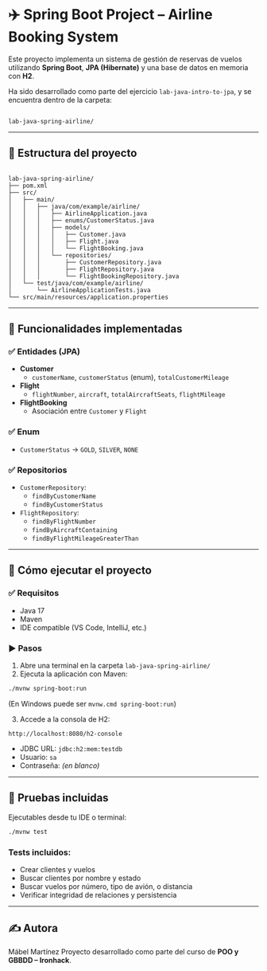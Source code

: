 # ✈️ Spring Boot Project – Airline Booking System

Este proyecto implementa un sistema de gestión de reservas de vuelos utilizando **Spring Boot**, **JPA (Hibernate)** y una base de datos en memoria con **H2**.

Ha sido desarrollado como parte del ejercicio `lab-java-intro-to-jpa`, y se encuentra dentro de la carpeta:

```

lab-java-spring-airline/

```

---

## 📁 Estructura del proyecto

```

lab-java-spring-airline/
├── pom.xml
├── src/
│   ├── main/
│   │   ├── java/com/example/airline/
│   │   │   ├── AirlineApplication.java
│   │   │   ├── enums/CustomerStatus.java
│   │   │   ├── models/
│   │   │   │   ├── Customer.java
│   │   │   │   ├── Flight.java
│   │   │   │   └── FlightBooking.java
│   │   │   └── repositories/
│   │   │       ├── CustomerRepository.java
│   │   │       ├── FlightRepository.java
│   │   │       └── FlightBookingRepository.java
│   └── test/java/com/example/airline/
│       └── AirlineApplicationTests.java
└── src/main/resources/application.properties

````

---

## 🧪 Funcionalidades implementadas

### ✅ Entidades (JPA)

- **Customer**
  - `customerName`, `customerStatus` (enum), `totalCustomerMileage`
- **Flight**
  - `flightNumber`, `aircraft`, `totalAircraftSeats`, `flightMileage`
- **FlightBooking**
  - Asociación entre `Customer` y `Flight`

### ✅ Enum

- `CustomerStatus` → `GOLD`, `SILVER`, `NONE`

### ✅ Repositorios

- `CustomerRepository`:
  - `findByCustomerName`
  - `findByCustomerStatus`
- `FlightRepository`:
  - `findByFlightNumber`
  - `findByAircraftContaining`
  - `findByFlightMileageGreaterThan`

---

## 🚀 Cómo ejecutar el proyecto

### ✅ Requisitos

- Java 17
- Maven
- IDE compatible (VS Code, IntelliJ, etc.)

### ▶️ Pasos

1. Abre una terminal en la carpeta `lab-java-spring-airline/`
2. Ejecuta la aplicación con Maven:

```bash
./mvnw spring-boot:run
````

(En Windows puede ser `mvnw.cmd spring-boot:run`)

3. Accede a la consola de H2:

```
http://localhost:8080/h2-console
```

* JDBC URL: `jdbc:h2:mem:testdb`
* Usuario: `sa`
* Contraseña: *(en blanco)*

---

## 🧪 Pruebas incluidas

Ejecutables desde tu IDE o terminal:

```bash
./mvnw test
```

### Tests incluidos:

* Crear clientes y vuelos
* Buscar clientes por nombre y estado
* Buscar vuelos por número, tipo de avión, o distancia
* Verificar integridad de relaciones y persistencia

---

## ✍️ Autora

Mábel Martínez
Proyecto desarrollado como parte del curso de **POO y GBBDD – Ironhack**.
